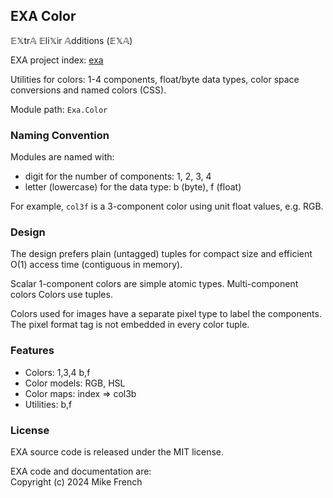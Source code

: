 ## EXA Color

𝔼𝕏tr𝔸 𝔼li𝕏ir 𝔸dditions (𝔼𝕏𝔸)

EXA project index: [exa](https://github.com/red-jade/exa)

Utilities for colors: 1-4 components, float/byte data types,
color space conversions and named colors (CSS).

Module path: `Exa.Color`

### Naming Convention

Modules are named with:
- digit for the number of components: 1, 2, 3, 4
- letter (lowercase) for the data type: b (byte), f (float)

For example, `col3f` is a 3-component color using unit float values, e.g. RGB.

### Design

The design prefers plain (untagged) tuples
for compact size and efficient O(1) access time (contiguous in memory).

Scalar 1-component colors are simple atomic types.
Multi-component colors Colors use tuples.

Colors used for images have a separate pixel type 
to label the components.
The pixel format tag is not embedded in every color tuple.

### Features

- Colors: 1,3,4 b,f
- Color models: RGB, HSL
- Color maps: index => col3b
- Utilities: b,f

### License

EXA source code is released under the MIT license.

EXA code and documentation are:<br>
Copyright (c) 2024 Mike French
